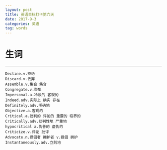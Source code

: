 ```yaml
---
layout: post
title: 英语目标打卡第六天
date: 2017-9-3
categories: 英语
tag: words
---
```

# 生词

----------------------------
    Decline.v.拒绝
    Discard.v.丢弃
    Assemble.v.集会 集合
    Congregate.v.聚集
    Impersonal.a.冷淡的 客观的
    Indeed.adv.实际上 确实 存在
    Definitely.adv.明确地
    Objective.a.客观的
    Critical.a.批判的 评论的 重要的 临界的
    Critically.adv.批判性地 严重地
    hypocritical a.伪善的 虚伪的
    Criticize.v.评论 批评
    Advocate.n.提倡者 拥护者 v.提倡 拥护
    Instantaneously.adv.立刻地
